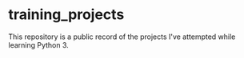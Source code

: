 # training_projects

This repository is a public record of the projects I've attempted while learning Python 3.
